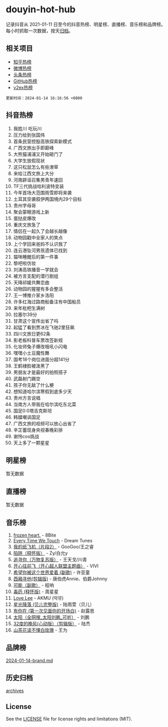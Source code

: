 # douyin-hot-hub

记录抖音从 2021-01-11 日至今的抖音热榜、明星榜、直播榜、音乐榜和品牌榜。每小时抓取一次数据，按天[归档](archives)。

## 相关项目

- [知乎热榜](https://github.com/lonnyzhang423/zhihu-hot-hub)
- [微博热榜](https://github.com/lonnyzhang423/weibo-hot-hub)
- [头条热榜](https://github.com/lonnyzhang423/toutiao-hot-hub)
- [GitHub热榜](https://github.com/lonnyzhang423/github-hot-hub)
- [v2ex热榜](https://github.com/lonnyzhang423/v2ex-hot-hub)


`更新时间：2024-01-14 16:16:56 +0800`

## 抖音热榜

1. 我姓川 吃玩川
1. 压力给到张国伟
1. 首条民营控股高铁探索新模式
1. 广西文旅出手即巅峰
1. 大熊猫浦浦又开始砸门了
1. 大学生放假现状
1. 这只松鼠怎么有些潦草
1. 来给江西文旅上大分
1. 河南辟谣召集男青年速回
1. TF三代挑战哈利波特变装
1. 今年首场大范围雨雪即将来袭
1. 土耳其空袭叙伊两国境内29个目标
1. 贵州字母哥
1. 聚会蒙眼游戏上新
1. 蛋挞皮爆改
1. 重庆文旅急了
1. 情侣在一起久了会越长越像
1. 动物园戳中全家人的笑点
1. 上个学回来爸妈不认识我了
1. 连云港坠河男孩遗体已找到
1. 猫咪睡醒后的第一件事
1. 黎吧啦仿妆
1. 刘涛高铁播音一学就会
1. 被方言支配的潜行剧组
1. 天降祁媛共舞恋曲
1. 动物园的猩猩有多会整活
1. 王一博推介家乡洛阳
1. 许多红海过路商船备注有中国船员
1. 来年枇杷生满树
1. 拉塞尔39分
1. 甘肃这个宣传出省了吗
1. 起猛了看到贾冰在飞驰2里狂飙
1. 四川文旅日更62条
1. 影老板科普车票改签新规
1. 化妆师兔子爆改哦吼小闪电
1. 嘿嘿小土豆魔性舞
1. 国考18个岗位进面分超141分
1. 王鹤棣脸被泼黑了
1. 男朋友才是最好的拍照搭子
1. 武磊射门踢空
1. 孩子你无敌了什么梗
1. 想知道哈尔滨寒假到底多少天
1. 贵州方言说唱
1. 当南方人带我在哈尔滨吃东北菜
1. 国足0:0塔吉克斯坦
1. 韩媒嘲讽国足
1. 广西文旅的视频可以放心出省了
1. 辛芷蕾现身央视春晚彩排
1. 谢怜cos挑战
1. 天上多了一颗星星

## 明星榜

暂无数据

## 直播榜

暂无数据

## 音乐榜

1. [frozen heart.](https://sf86-cdn-tos.douyinstatic.com/obj/tos-cn-ve-2774/oIIWJfyjIACZA9zQMtnJ6hQQhFC4vhCupoRBsO) - 8Bite
1. [Every Time We Touch](https://sf6-cdn-tos.douyinstatic.com/obj/tos-cn-ve-2774/ogN6lUKQeBBfEVhIOMikG1CcJjugxk1tztZyhP) - Dream Tunes
1. [我的纸飞机（片段2）](https://sf86-cdn-tos.douyinstatic.com/obj/tos-cn-ve-2774/oM2ZrKcg2CD5AeRB2gkeXOFB1IxAGJdZPazYHf) - GooGoo/王之睿
1. [陷阱（释怀版）](https://sf86-cdn-tos.douyinstatic.com/obj/tos-cn-ve-2774/oE8C21LeZrzKLDFfQYgMzx4GAIHageG5IzayY7) - Zy/白允y
1. [追寻你（万物复苏版）](https://sf86-cdn-tos.douyinstatic.com/obj/tos-cn-ve-2774/oYeAZJsbjIDit9APmBg8u6uDUQnHmoCf3gbo74) - 王天戈/川青
1. [开心往前飞（开心超人联盟主题曲）](https://sf86-cdn-tos.douyinstatic.com/obj/tos-cn-ve-2774/9d8fb7c82cf1421fb93a9fe925275e0a) - VIVI
1. [希望你被这个世界爱着 (副歌)](https://sf86-cdn-tos.douyinstatic.com/obj/tos-cn-ve-2774/oUHCmWQfZlE3QQBKBeD8rCFLpJzPgCpImhsxMt) - 许亚童
1. [西厢寻他(剪辑版)](https://sf86-cdn-tos.douyinstatic.com/obj/tos-cn-ve-2774/oUsAVfAQKlRNxEv5qxvIB8o5qmIWUcXbzJKJhw) - 唐伯虎Annie、伯爵Johnny
1. [可能（副歌）](https://sf86-cdn-tos.douyinstatic.com/obj/tos-cn-ve-2774/cde1731888894259b333569393c2fb51) - 程响
1. [毒药 (释怀版)](https://sf86-cdn-tos.douyinstatic.com/obj/tos-cn-ve-2774/oYILMEAzspdZBIzy4frJNB8ZHPHWAhiwowd4Ad) - 周星星
1. [Love Lee](https://sf3-cdn-tos.douyinstatic.com/obj/tos-cn-ve-2774/o05GbkJGbCBTdDnMtB0fwOYgkeZp23vrWQDQBS) - AKMU (악뮤)
1. [星光降落 (贝儿完整版)](https://sf86-cdn-tos.douyinstatic.com/obj/tos-cn-ve-2774/okwB9hAwyAtsFFkFBzAX1hOOfQuIoMNs0W2Mwr) - 陆雨萱（贝儿）
1. [有你在 (第一次见面你的开场白)](https://sf86-cdn-tos.douyinstatic.com/obj/tos-cn-ve-2774/oAthrQ3ClJBfI57uBoFEgNDYtNCZ0TSYQQfxQ0) - 赵露思
1. [太阳（全网搜_太阳刘鹏_可听）](https://sf6-cdn-tos.douyinstatic.com/obj/tos-cn-ve-2774/ogWbyIQnlBFImVbeDocRdCIYtBHlbJXgfZMvgz) - 刘鹏
1. [32度的晚风(心动版）（剪辑版）](https://sf86-cdn-tos.douyinstatic.com/obj/tos-cn-ve-2774/owNyabsyWdzUulxhoJfK8IBXgp0UMQAHpvGh2B) - 陆杰
1. [山茶花读不懂白玫瑰](https://sf86-cdn-tos.douyinstatic.com/obj/tos-cn-ve-2774/osfn8B7DktrRHEPJgPCfDbw7QDQEkwC16BxZg9) - 王为

## 品牌榜

[2024-01-14-brand.md](archives/2024-01-14-brand.md)

## 历史归档

[archives](archives)

## License

See the [LICENSE](LICENSE) file for license rights and limitations (MIT).
